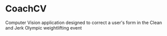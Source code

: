 # CoachCV
Computer Vision application designed to correct a user's form in the Clean and Jerk Olympic weightlifting event
